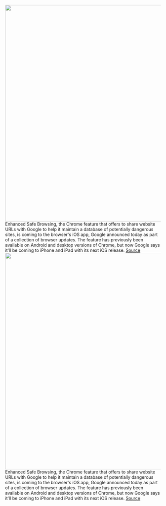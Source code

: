 <img src='https://cdn.vox-cdn.com/thumbor/GQsN-WIdWUtd6pmoi5L-2-gMoaQ=/0x0:2040x1360/1200x800/filters:focal(857x517:1183x843)/cdn.vox-cdn.com/uploads/chorus_image/image/71008117/acastro_180416_1777_chrome_0001.0.jpg' width='700px' /><br/>
Enhanced Safe Browsing, the Chrome feature that offers to share website URLs with Google to help it maintain a database of potentially dangerous sites, is coming to the browser's iOS app, Google announced today as part of a collection of browser updates. The feature has previously been available on Android and desktop versions of Chrome, but now Google says it'll be coming to iPhone and iPad with its next iOS release.
<a href='https://www.theverge.com/2022/6/23/23179753/chrome-ios-update-enhanced-safe-browsing-actions-startup-page'> Source <a/><img src='https://cdn.vox-cdn.com/thumbor/GQsN-WIdWUtd6pmoi5L-2-gMoaQ=/0x0:2040x1360/1200x800/filters:focal(857x517:1183x843)/cdn.vox-cdn.com/uploads/chorus_image/image/71008117/acastro_180416_1777_chrome_0001.0.jpg' width='700px' /><br/>
Enhanced Safe Browsing, the Chrome feature that offers to share website URLs with Google to help it maintain a database of potentially dangerous sites, is coming to the browser's iOS app, Google announced today as part of a collection of browser updates. The feature has previously been available on Android and desktop versions of Chrome, but now Google says it'll be coming to iPhone and iPad with its next iOS release.
<a href='https://www.theverge.com/2022/6/23/23179753/chrome-ios-update-enhanced-safe-browsing-actions-startup-page'> Source <a/>